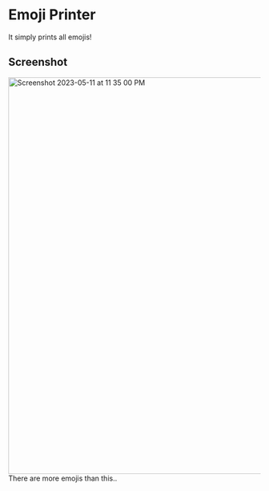 # Emoji Printer
It simply prints all emojis!

## Screenshot
<img width="791" alt="Screenshot 2023-05-11 at 11 35 00 PM" src="https://github.com/iamyoungk/emoji-printer/assets/102649466/6b844b9c-b686-4482-9195-9501f6d3d661"> <br>
There are more emojis than this..
